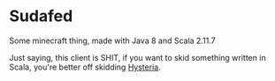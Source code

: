 # Sudafed
Some minecraft thing, made with Java 8 and Scala 2.11.7

Just saying, this client is SHIT, if you want to skid something written in Scala, you're better off skidding [Hysteria](https://bitbucket.org/kingbowser/hysteria-client-se/).
